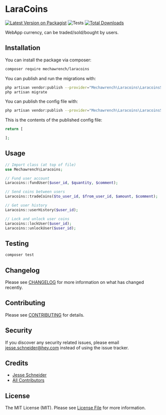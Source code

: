 # LaraCoins

[![Latest Version on Packagist](https://img.shields.io/packagist/v/mechawrench/laracoins.svg?style=flat-square)](https://packagist.org/packages/mechawrench/laracoins)
![Tests](https://github.com/mechawrench/laracoins/workflows/Tests/badge.svg)
[![Total Downloads](https://img.shields.io/packagist/dt/mechawrench/laracoins.svg?style=flat-square)](https://packagist.org/packages/mechawrench/laracoins)


WebApp currency, can be traded/sold/bought by users.

## Installation

You can install the package via composer:

```bash
composer require mechawrench/laracoins
```

You can publish and run the migrations with:

```bash
php artisan vendor:publish --provider="Mechawrench\Laracoins\LaracoinsServiceProvider" --tag="migrations"
php artisan migrate
```

You can publish the config file with:
```bash
php artisan vendor:publish --provider="Mechawrench\Laracoins\LaracoinsServiceProvider" --tag="config"
```

This is the contents of the published config file:

```php
return [

];
```

## Usage

``` php
// Import class (at top of file)
use Mechawrench\Laracoins;

// Fund user account
Laracoins::fundUser($user_id, $quantity, $comment);

// Send coins between users
Laracoins::tradeCoins($to_user_id, $from_user_id, $amount, $comment);

// Get user history
Laracoins::userHistory($user_id);

// Lock and unlock user coins
Laracoins::lockUser($user_id);
Laracoins::unlockUser($user_id);
```

## Testing

``` bash
composer test
```

## Changelog

Please see [CHANGELOG](CHANGELOG.md) for more information on what has changed recently.

## Contributing

Please see [CONTRIBUTING](CONTRIBUTING.md) for details.

## Security

If you discover any security related issues, please email jesse.schneider@hey.com instead of using the issue tracker.

## Credits

- [Jesse Schneider](https://github.com/Mechawrench)
- [All Contributors](../../contributors)

## License

The MIT License (MIT). Please see [License File](LICENSE.md) for more information.
